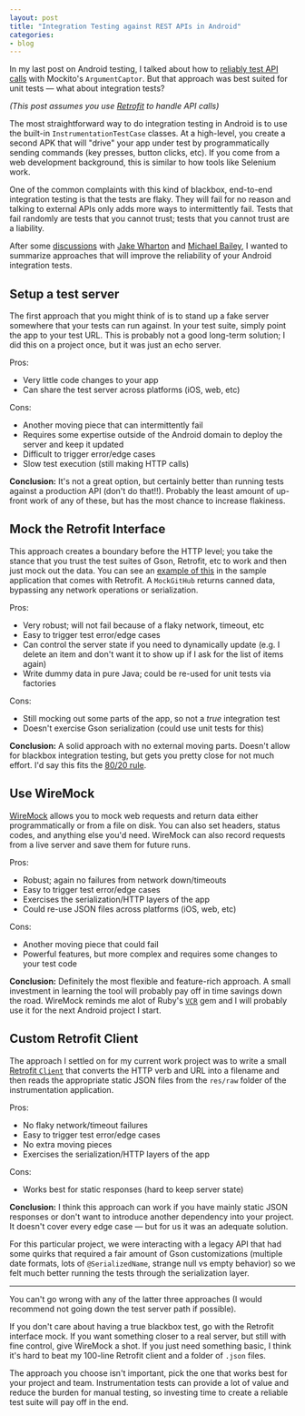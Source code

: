 ```yaml
---
layout: post
title: "Integration Testing against REST APIs in Android"
categories:
- blog
---
```


In my last post on Android testing, I talked about how to 
[reliably test API calls][rt] with Mockito's `ArgumentCaptor`. But that approach
was best suited for unit tests &mdash; what about integration tests?

*(This post assumes you use [Retrofit][rf] to handle API calls)*

The most straightforward way to do integration testing in Android is to use
the built-in `InstrumentationTestCase` classes. At a high-level, you create a 
second APK that will "drive" your app under test by programmatically sending commands
(key presses, button clicks, etc). If you come from a web development background, 
this is similar to how tools like Selenium work.

One of the common complaints with this kind of blackbox, end-to-end
integration testing is that the tests are flaky. They will fail for no reason
and talking to external APIs only adds more ways to intermittently fail.
Tests that fail randomly are tests that you cannot trust; tests that
you cannot trust are a liability.

After some [discussions][d] with [Jake Wharton][jw] and [Michael Bailey][mb], I 
wanted to summarize approaches that will improve the reliability of your Android 
integration tests.

## Setup a test server

The first approach that you might think of is to stand up a fake server somewhere
that your tests can run against. In your test suite, simply point the app to 
your test URL. This is probably not a good long-term solution; I did this on a
project once, but it was just an echo server.

Pros:

* Very little code changes to your app 
* Can share the test server across platforms (iOS, web, etc)

Cons:

* Another moving piece that can intermittently fail
* Requires some expertise outside of the Android domain to deploy the server
and keep it updated
* Difficult to trigger error/edge cases
* Slow test execution (still making HTTP calls)


**Conclusion:**
It's not a great option, but certainly better than running tests against a 
production API (don't do that!!). Probably the least amount of up-front work
of any of these, but has the most chance to increase flakiness.

## Mock the Retrofit Interface

This approach creates a boundary before the HTTP level; you take the stance
that you trust the test suites of Gson, Retrofit, etc to work and then just
mock out the data. You can see an [example of this][mi] in the sample 
application that comes with Retrofit. A `MockGitHub` returns canned data, 
bypassing any network operations or serialization.

Pros:

* Very robust; will not fail because of a flaky network, timeout, etc
* Easy to trigger test error/edge cases
* Can control the server state if you need to dynamically update (e.g.
I delete an item and don't want it to show up if I ask for the list of items 
again)
* Write dummy data in pure Java; could be re-used for unit tests via factories

Cons:

* Still mocking out some parts of the app, so not a *true* integration test
* Doesn't exercise Gson serialization (could use unit tests for this)

**Conclusion:**
A solid approach with no external moving parts. Doesn't allow for blackbox
integration testing, but gets you pretty close for not much effort. I'd say
this fits the [80/20 rule][par].

## Use WireMock

[WireMock][wm] allows you to mock web requests
and return data either programmatically or from a file on disk. You can also set
headers, status codes, and anything else you'd need. WireMock can also record
requests from a live server and save them for future runs.

Pros:

* Robust; again no failures from network down/timeouts
* Easy to trigger test error/edge cases
* Exercises the serialization/HTTP layers of the app
* Could re-use JSON files across platforms (iOS, web, etc)

Cons:

* Another moving piece that could fail
* Powerful features, but more complex and requires some changes to your test code

**Conclusion:**
Definitely the most flexible and feature-rich approach. A small investment in
learning the tool will probably pay off in time savings down the road.
WireMock reminds me alot of Ruby's [`VCR`][vcr] gem and I will probably use it 
for the next Android project I start.

## Custom Retrofit Client

The approach I settled on for my current work project was to write a small
[Retrofit `Client`][ljc] that converts the HTTP verb and URL into a filename and
then reads the appropriate static JSON files from the `res/raw` folder of the
instrumentation application.

Pros:

* No flaky network/timeout failures
* Easy to trigger test error/edge cases
* No extra moving pieces
* Exercises the serialization/HTTP layers of the app

Cons:

* Works best for static responses (hard to keep server state)

**Conclusion:**
I think this approach can work if you have mainly static JSON responses or don't
want to introduce another dependency into your project. It doesn't cover every
edge case &mdash; but for us it was an adequate solution.

For this particular project, we were interacting with a legacy API that had
some quirks that required a fair amount of Gson customizations (multiple date formats,
lots of `@SerializedName`, strange null vs empty behavior) so we felt much 
better running the tests through the serialization layer.

---

You can't go wrong with any of the latter three approaches (I would recommend
not going down the test server path if possible).

If you don't care about having a true blackbox test, go with the Retrofit
interface mock. If you want something closer to a real server, but still
with fine control, give WireMock a shot. If you just need something basic, I
think it's hard to beat my 100-line Retrofit client and a folder of `.json`
files.

The approach you choose isn't important, pick the one that works best for
your project and team. Instrumentation tests can provide a lot of value and 
reduce the burden for manual testing, so investing time to create a reliable 
test suite will pay off in the end.

[d]: https://twitter.com/_swanson/status/437703758139506688
[jw]: https://twitter.com/JakeWharton
[mb]: https://twitter.com/yogurtearl
[rf]: https://github.com/square/retrofit
[mi]: https://github.com/square/retrofit/blob/master/retrofit-samples/mock-github-client/src/main/java/com/example/retrofit/GitHubClient.java
[par]: http://en.wikipedia.org/wiki/Pareto_principle
[wm]: http://wiremock.org/
[ljc]: https://gist.github.com/swanson/7dee3f3474e30fe8f15c
[rt]: http://mdswanson.com/blog/2013/12/16/reliable-android-http-testing-with-retrofit-and-mockito.html
[vcr]: https://github.com/vcr/vcr

